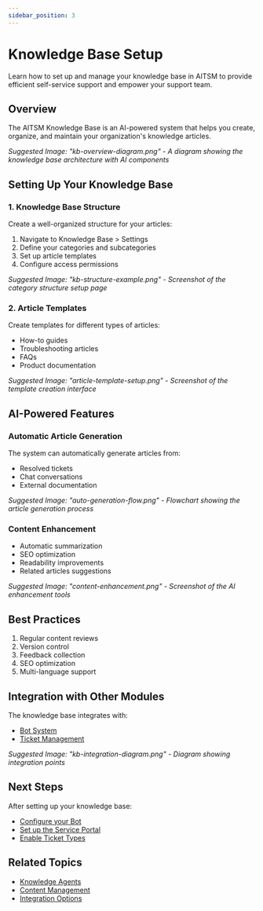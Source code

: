 ```yaml
---
sidebar_position: 3
---
```


# Knowledge Base Setup

Learn how to set up and manage your knowledge base in AITSM to provide efficient self-service support and empower your support team.

## Overview

The AITSM Knowledge Base is an AI-powered system that helps you create, organize, and maintain your organization's knowledge articles.

_Suggested Image: "kb-overview-diagram.png" - A diagram showing the knowledge base architecture with AI components_

## Setting Up Your Knowledge Base

### 1. Knowledge Base Structure
Create a well-organized structure for your articles:

1. Navigate to Knowledge Base > Settings
2. Define your categories and subcategories
3. Set up article templates
4. Configure access permissions

_Suggested Image: "kb-structure-example.png" - Screenshot of the category structure setup page_

### 2. Article Templates

Create templates for different types of articles:
- How-to guides
- Troubleshooting articles
- FAQs
- Product documentation

_Suggested Image: "article-template-setup.png" - Screenshot of the template creation interface_

## AI-Powered Features

### Automatic Article Generation
The system can automatically generate articles from:
- Resolved tickets
- Chat conversations
- External documentation

_Suggested Image: "auto-generation-flow.png" - Flowchart showing the article generation process_

### Content Enhancement
- Automatic summarization
- SEO optimization
- Readability improvements
- Related articles suggestions

_Suggested Image: "content-enhancement.png" - Screenshot of the AI enhancement tools_

## Best Practices

1. Regular content reviews
2. Version control
3. Feedback collection
4. SEO optimization
5. Multi-language support

## Integration with Other Modules

The knowledge base integrates with:
- [Bot System](using-bot)
- [Ticket Management](ticket-types)

_Suggested Image: "kb-integration-diagram.png" - Diagram showing integration points_

## Next Steps

After setting up your knowledge base:
- [Configure your Bot](using-bot)
- [Set up the Service Portal](../portal/overview.md)
- [Enable Ticket Types](ticket-types)

## Related Topics
- [Knowledge Agents](../ai-features/knowledge-agents)
- [Content Management](../core-concepts/knowledge)
- [Integration Options](../integrations/knowledge-base)
